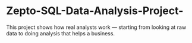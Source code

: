 # Zepto-SQL-Data-Analysis-Project-
This project shows how real analysts work — starting from looking at raw data to doing analysis that helps a business.
